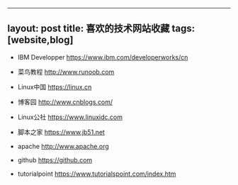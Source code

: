 
---
layout: post
title: 喜欢的技术网站收藏
tags: [website,blog]
---

* IBM Developper <https://www.ibm.com/developerworks/cn>

* 菜鸟教程 <http://www.runoob.com>

* Linux中国 <https://linux.cn>

* 博客园 <http://www.cnblogs.com/>

* Linux公社 <https://www.linuxidc.com>

* 脚本之家 <https://www.jb51.net>

* apache <http://www.apache.org>

* github <https://github.com>

* tutorialpoint <https://www.tutorialspoint.com/index.htm>